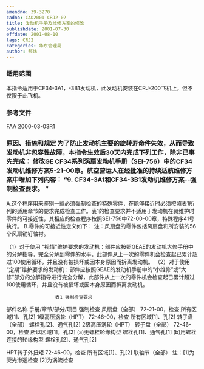 ```yaml
---
amendno: 39-3270
cadno: CAD2001-CRJ2-02
title: 发动机手册及维修方案的修改
publishdate: 2001-07-30
effdate: 2001-08-10
tags: CRJ2
categories: 华东管理局
author: 郝炜
---
```


### 适用范围 
本指令适用于CF34-3A1，-3B1发动机，此发动机安装在CRJ-200飞机上，但不仅限于此飞机。

### 参考文件
FAA 2000-03-03R1           

### 原因、措施和规定 为了防止发动机主要的旋转寿命件失效，从而导致发动机非包容性故障，本指令生效后30天内完成下列工作，除非已事先完成： 修改GE CF34系列涡扇发动机手册（SEI-756）中的CF34发动机维修方案5-21-00章。航空营运人在经批准的持续适航维修方案中增加下列内容： “9. CF34-3A1和CF34-3B1发动机维修方案--强制检查要求。 ”
  A.这个程序用来鉴别一些必须强制检查的特殊零件，在能够接近时必须按照表1所列的适用章节的要求完成检查工作。表1的检查要求并不适用于发动机在翼维护时零件的可接近性，其相应的检查程序按照SEI-756中72-00-00章，特殊程序41号执行。 
  B.零件的可接近性定义如下： 注：风扇盘的零件包括风扇盘和所安装的56个风扇销钉轴衬。 

  
  （1）对于使用 
“视情”维护要求的发动机：部件应按照GEAE的发动机大修手册中的分解指导，完全分解到零件的水平，此部件从上一次的零件机会检查起已累计超过100使用循环，并且没有被损坏或因本身原因而拆离发动机。 
  （2）对于使用 
“定期”维护要求的发动机：部件应按照GEAE的发动机手册中的“小维修”或“大修”部分的分解指导进行完全分解，此部件从上一次的零件机会检查起已累计超过100使用循环，并且没有被损坏或因本身原因而拆离发动机。 

                      表1 强制检查要求 
部件名称 手册/章节/部分/项目 强制检查 
风扇盘（全部） 72-21-00，检查 所有区域[1]、孔[2] 
1级高压涡轮（HPT） 72-46-00，检查 所有区域[1]、孔[2] 转子盘（全部） 螺栓孔[2]、通气孔[2] 
2级高压涡轮（HPT） 转子盘（全部） 72-46-00，检查 所以区域[1]，孔[2] 
(a)无螺栓轮缘构型 螺栓孔[1]、通气孔[1] 
(b)用螺栓连接的轮缘构型 螺栓孔[2]、通气孔[2] 

HPT转子外扭矩 72-46-00，检查 所有区域[1]、孔[2] 联轴节（全部） 
注：[1]为荧光渗透检查 
[2]为涡流检查 
